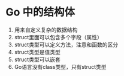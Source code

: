 # Go 中的结构体

1. 用来自定义复杂的数据结构
2. struct里面可以包含多个字段（属性）
3. struct类型可以定义方法，注意和函数的区分
4. struct类型是值类型
5. struct类型可以嵌套
6. Go语言没有class类型，只有struct类型